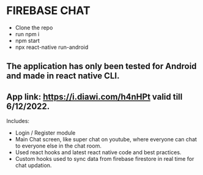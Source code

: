 # FIREBASE CHAT

- Clone the repo
- run npm i
- npm start
- npx react-native run-android

## The application has only been tested for Android and made in react native CLI.

## App link: https://i.diawi.com/h4nHPt valid till 6/12/2022.

Includes:

- Login / Register module
- Main Chat screen, like super chat on youtube, where everyone can chat to everyone else in the chat room.
- Used react hooks and latest react native code and best practices.
- Custom hooks used to sync data from firebase firestore in real time for chat updation.
